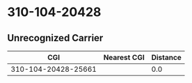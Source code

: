# 310-104-20428
## Unrecognized Carrier


| CGI | Nearest CGI | Distance |
|-----|-------------|----------|
| 310-104-20428-25661 |  | 0.0 |
